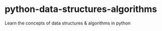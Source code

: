 # python-data-structures-algorithms
Learn the concepts of data structures &amp; algorithms in python

